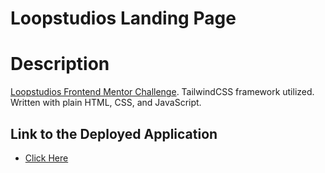 # Loopstudios Landing Page

# Description
[Loopstudios Frontend Mentor Challenge](https://www.frontendmentor.io/challenges/loopstudios-landing-page-N88J5Onjw). TailwindCSS framework utilized. Written with plain HTML, CSS, and JavaScript.

## Link to the Deployed Application
* [Click Here](https://loopstudios-fe-mentor.netlify.app/)